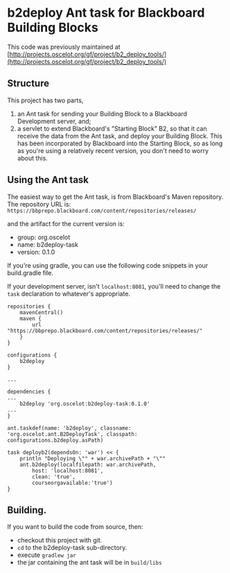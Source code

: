 # b2deploy Ant task for Blackboard Building Blocks

This code was previously maintained at [http://projects.oscelot.org/gf/project/b2_deploy_tools/](http://projects.oscelot.org/gf/project/b2_deploy_tools/)


## Structure
This project has two parts, 
1. an Ant task for sending your Building Block to a Blackboard Development server, and;
2. a servlet to extend Blackboard's "Starting Block" B2, so that it can receive the data from the Ant task, and deploy your Building Block.  This has been incorporated by Blackboard into the Starting Block, so as long as you're using a relatively recent version, you don't need to worry about this.


## Using the Ant task

The easiest way to get the Ant task, is from Blackboard's Maven repository. 
The repository URL is: ````https://bbprepo.blackboard.com/content/repositories/releases/````

and the artifact for the current version is: 
* group: org.oscelot
* name: b2deploy-task
* version: 0.1.0

If you're using gradle, you can use the following code snippets in your build.gradle file.

If your development server, isn't ````localhost:8081````, you'll need
to change the ````task```` declaration to whatever's appropriate.

````
repositories {
    mavenCentral()
    maven {
        url "https://bbprepo.blackboard.com/content/repositories/releases/"
    }
}

configurations {
    b2deploy
}

...

dependencies {
...
    b2deploy 'org.oscelot:b2deploy-task:0.1.0'
...
}

ant.taskdef(name: 'b2deploy', classname: 'org.oscelot.ant.B2DeployTask', classpath: configurations.b2deploy.asPath)

task deployb2(dependsOn: 'war') << {
    println "Deploying \"" + war.archivePath + "\""
    ant.b2deploy(localfilepath: war.archivePath,
        host: 'localhost:8081',
        clean: 'true',
        courseorgavailable:'true')
}

````

## Building.
If you want to build the code from source, then:
* checkout this project with git.
* ````cd```` to the b2deploy-task sub-directory.
* execute ````gradlew jar````
* the jar containing the ant task will be in ````build/libs````